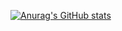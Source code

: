 

[![Anurag's GitHub stats](https://github-readme-stats.vercel.app/api?miho0504=anuraghazra)](https://github.com/anuraghazra/github-readme-stats)
